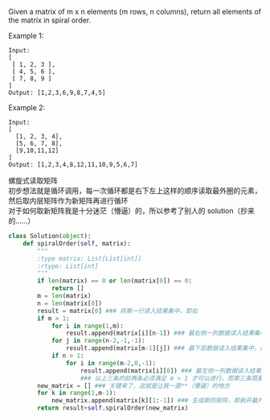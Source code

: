 Given a matrix of m x n elements (m rows, n columns), return all elements of the matrix in spiral order.

Example 1:
```
Input:
[
 [ 1, 2, 3 ],
 [ 4, 5, 6 ],
 [ 7, 8, 9 ]
]
Output: [1,2,3,6,9,8,7,4,5]
```
Example 2:
```
Input:
[
  [1, 2, 3, 4],
  [5, 6, 7, 8],
  [9,10,11,12]
]
Output: [1,2,3,4,8,12,11,10,9,5,6,7]
```
螺旋式读取矩阵  
初步想法就是循环调用，每一次循环都是右下左上这样的顺序读取最外圈的元素，然后取内层矩阵作为新矩阵再进行循环  
对于如何取新矩阵我是十分迷茫（懵逼）的，所以参考了别人的 solution（抄来的……）  
```python
class Solution(object):
    def spiralOrder(self, matrix):
        """
        :type matrix: List[List[int]]
        :rtype: List[int]
        """
        if len(matrix) == 0 or len(matrix[0]) == 0:
            return []
        m = len(matrix)
        n = len(matrix[0])
        result = matrix[0] ### 将第一行读入结果集中，即右
        if m > 1:
            for i in range(1,m):
                result.append(matrix[i][n-1]) ### 最右侧一列数据读入结果集中，即下
            for j in range(n-2,-1,-1):
                result.append(matrix[m-1][j]) ### 最下层数据读入结果集中，即左
            if n > 1:
                for i in range(m-2,0,-1):
                    result.append(matrix[i][0]) ### 最左侧一列数据读入结果集中，即上
                    ### 以上三条的前两条必须满足 m > 1 才可以进行，而第三条既要满足 m > 1 也要满足 n > 1
        new_matrix = [] ### 关键来了，这就是让我一直**（懵逼）的地方
        for k in range(1,m-1):
            new_matrix.append(matrix[k][1:-1]) ### 生成新的矩阵，即剥开最外层后剩下的内层矩阵 行数从 1 到 m-2,列数从 1 到 -2（倒数第二行）
        return result+self.spiralOrder(new_matrix)
```
